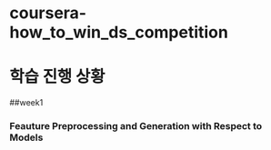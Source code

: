 # coursera-how_to_win_ds_competition

# 학습 진행 상황

##week1

### Feauture Preprocessing and Generation with Respect to Models



